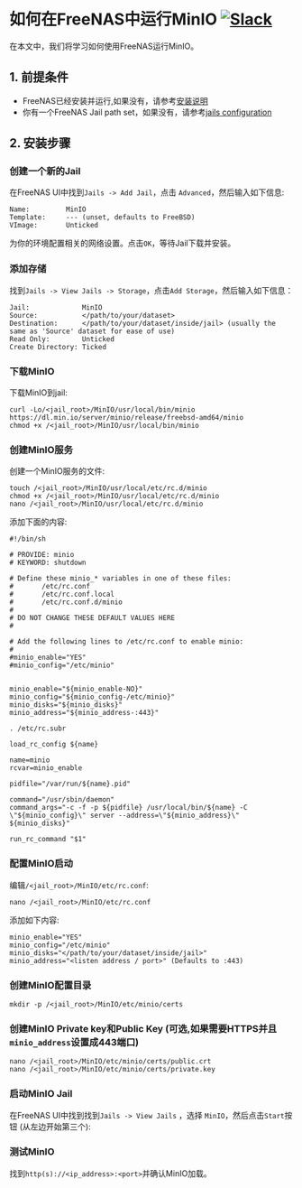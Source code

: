 # 如何在FreeNAS中运行MinIO [![Slack](https://slack.min.io/slack?type=svg)](https://slack.min.io)

在本文中，我们将学习如何使用FreeNAS运行MinIO。 

## 1. 前提条件

* FreeNAS已经安装并运行,如果没有，请参考[安装说明](http://doc.freenas.org/9.10/install.html)
* 你有一个FreeNAS Jail path set，如果没有，请参考[jails configuration](http://doc.freenas.org/9.10/jails.html#jails-configuration)

## 2. 安装步骤

### 创建一个新的Jail
在FreeNAS UI中找到`Jails -> Add Jail`，点击 `Advanced`，然后输入如下信息:

```
Name:         MinIO
Template:     --- (unset, defaults to FreeBSD)
VImage:       Unticked
```

为你的环境配置相关的网络设置。点击`OK`，等待Jail下载并安装。

### 添加存储
找到`Jails -> View Jails -> Storage`，点击`Add Storage`，然后输入如下信息：

```
Jail:             MinIO
Source:           </path/to/your/dataset>
Destination:      </path/to/your/dataset/inside/jail> (usually the same as 'Source' dataset for ease of use)
Read Only:        Unticked
Create Directory: Ticked
```

### 下载MinIO
下载MinIO到jail:

```
curl -Lo/<jail_root>/MinIO/usr/local/bin/minio https://dl.min.io/server/minio/release/freebsd-amd64/minio
chmod +x /<jail_root>/MinIO/usr/local/bin/minio
```

### 创建MinIO服务
创建一个MinIO服务的文件:

```
touch /<jail_root>/MinIO/usr/local/etc/rc.d/minio
chmod +x /<jail_root>/MinIO/usr/local/etc/rc.d/minio
nano /<jail_root>/MinIO/usr/local/etc/rc.d/minio
```

添加下面的内容:

```
#!/bin/sh

# PROVIDE: minio
# KEYWORD: shutdown

# Define these minio_* variables in one of these files:
#       /etc/rc.conf
#       /etc/rc.conf.local
#       /etc/rc.conf.d/minio
#
# DO NOT CHANGE THESE DEFAULT VALUES HERE
#

# Add the following lines to /etc/rc.conf to enable minio:
#
#minio_enable="YES"
#minio_config="/etc/minio"


minio_enable="${minio_enable-NO}"
minio_config="${minio_config-/etc/minio}"
minio_disks="${minio_disks}"
minio_address="${minio_address-:443}"

. /etc/rc.subr

load_rc_config ${name}

name=minio
rcvar=minio_enable

pidfile="/var/run/${name}.pid"

command="/usr/sbin/daemon"
command_args="-c -f -p ${pidfile} /usr/local/bin/${name} -C \"${minio_config}\" server --address=\"${minio_address}\" ${minio_disks}"

run_rc_command "$1"
```

### 配置MinIO启动
编辑`/<jail_root>/MinIO/etc/rc.conf`:

```
nano /<jail_root>/MinIO/etc/rc.conf
```

添加如下内容:

```
minio_enable="YES"
minio_config="/etc/minio"
minio_disks="</path/to/your/dataset/inside/jail>"
minio_address="<listen address / port>" (Defaults to :443)
```

### 创建MinIO配置目录

```
mkdir -p /<jail_root>/MinIO/etc/minio/certs
```

### 创建MinIO Private key和Public Key (可选,如果需要HTTPS并且`minio_address`设置成443端口)

```
nano /<jail_root>/MinIO/etc/minio/certs/public.crt
nano /<jail_root>/MinIO/etc/minio/certs/private.key
```

### 启动MinIO Jail
在FreeNAS UI中找到找到`Jails -> View Jails` ，选择 `MinIO`，然后点击`Start`按钮 (从左边开始第三个):

### 测试MinIO
找到`http(s)://<ip_address>:<port>`并确认MinIO加载。



